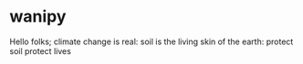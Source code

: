 # wanipy
Hello folks;
climate change is real: soil is the living skin of the earth: protect soil protect lives
